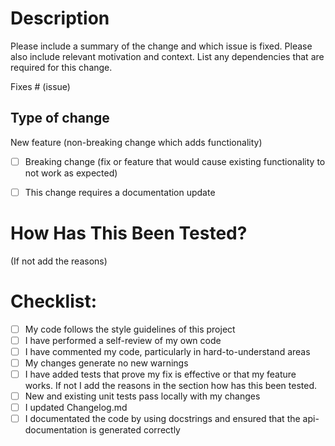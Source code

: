 # Description

Please include a summary of the change and which issue is fixed. Please also include relevant motivation and context. List any dependencies that are required for this change.

Fixes # (issue)

## Type of change

New feature (non-breaking change which adds functionality)

- [ ] Breaking change (fix or feature that would cause existing functionality to not work as expected)
- [ ] This change requires a documentation update


# How Has This Been Tested?

(If not add the reasons)

# Checklist:

- [ ] My code follows the style guidelines of this project
- [ ] I have performed a self-review of my own code
- [ ] I have commented my code, particularly in hard-to-understand areas
- [ ] My changes generate no new warnings
- [ ] I have added tests that prove my fix is effective or that my feature works. If not I add the reasons in the section how has this been tested.
- [ ] New and existing unit tests pass locally with my changes
- [ ] I updated Changelog.md
- [ ] I documentated the code by using docstrings and ensured that the api-documentation is generated correctly

